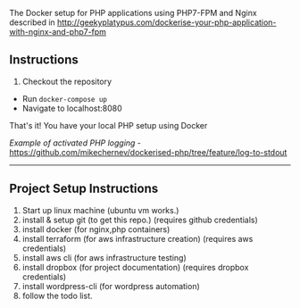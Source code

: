 The Docker setup for PHP applications using PHP7-FPM and Nginx described in http://geekyplatypus.com/dockerise-your-php-application-with-nginx-and-php7-fpm

## Instructions
1. Checkout the repository
* Run `docker-compose up`
* Navigate to localhost:8080

That's it! You have your local PHP setup using Docker

*Example of activated PHP logging* - https://github.com/mikechernev/dockerised-php/tree/feature/log-to-stdout

--------------------------------
## Project Setup Instructions
1. Start up linux machine (ubuntu vm works.)
2. install & setup git (to get this repo.) (requires github credentials)
3. install docker (for nginx,php containers)
4. install terraform (for aws infrastructure creation) (requires aws credentials)
5. install aws cli (for aws infrastructure testing)
6. install dropbox (for project documentation) (requires dropbox credentials)
7. install wordpress-cli (for wordpress automation)
8. follow the todo list. 
